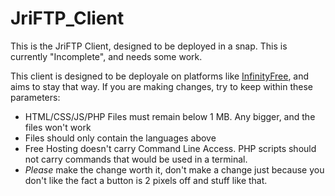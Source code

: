 # JriFTP_Client
This is the JriFTP Client, designed to be deployed in a snap. This is currently "Incomplete", and needs some work.

This client is designed to be deployale on platforms like [InfinityFree](https://infinityfree.com), and aims to stay that way. If you are making changes, try to keep within these parameters:

* HTML/CSS/JS/PHP Files must remain below 1 MB. Any bigger, and the files won't work
* Files should only contain the languages above
* Free Hosting doesn't carry Command Line Access. PHP scripts should not carry commands that would be used in a terminal.
* *Please* make the change worth it, don't make a change just because you don't like the fact a button is 2 pixels off and stuff like that.

